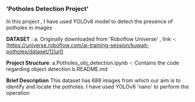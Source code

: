 ### 'Potholes Detection Project'  

In this project , I have used YOLOv8 model to detect the presence of potholes in images 

**DATASET** :
a. Originally downloaded from 'Roboflow Universe' , link -: [https://universe.roboflow.com/ai-training-session/kuwait-potholes/dataset/1](url)


**Project Structure**:
a.Potholes_obj_detection.ipynb -: Contains the code regarding object detection
b.README.md 

**Brief Description**
This dataset has 688 images from which our aim is to identify and locate the potholes.
I have used YOLOv8 'nano' to perform the operation 
